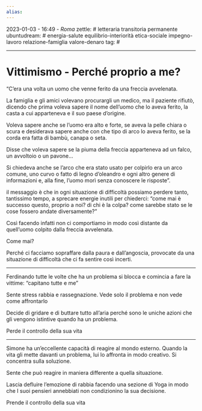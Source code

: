 ```yaml
---
alias: 
---
```

2023-01-03 - 16:49 - *Roma*
zettle: # letteraria transitoria permanente
ubuntudream: # energia-salute equilibrio-interiorità etica-sociale impegno-lavoro relazione-famiglia valore-denaro 
tag: #

---
# Vittimismo - Perché proprio a me?

“C’era una volta un uomo che venne ferito da una freccia avvelenata.

La famiglia e gli amici volevano procurargli un medico, ma il paziente rifiutò, dicendo che prima voleva sapere il nome dell’uomo che lo aveva ferito, la casta a cui apparteneva e il suo paese d’origine.

Voleva sapere anche se l’uomo era alto e forte, se aveva la pelle chiara o scura e desiderava sapere anche con che tipo di arco lo aveva ferito, se la corda era fatta di bambù, canapa o seta.

Disse che voleva sapere se la piuma della freccia apparteneva ad un falco, un avvoltoio o un pavone…

Si chiedeva anche se l’arco che era stato usato per colpirlo era un arco comune, uno curvo o fatto di legno d’oleandro e ogni altro genere di informazioni e, alla fine, l’uomo morì senza conoscere le risposte”.

  

il messaggio è che in ogni situazione di difficoltà possiamo perdere tanto, tantissimo tempo, a sprecare energie inutili per chiederci: “come mai è successo questo, proprio a noi? di chi è la colpa? come sarebbe stato se le cose fossero andate diversamente?”

  

Così facendo infatti non ci comportiamo in modo così distante da quell’uomo colpito dalla freccia avvelenata.

  

Come mai?

  

Perché ci facciamo sopraffare dalla paura e dall’angoscia, provocate da una situazione di difficoltà che ci fa sentire così incerti.

  
  

---

Ferdinando tutte le volte che ha un problema si blocca e comincia a fare la vittime: “capitano tutte e me”

Sente stress rabbia e rassegnazione. Vede solo il problema e non vede come affrontarlo

Decide di gridare e di buttare tutto all’aria perché sono le uniche azioni che gli vengono istintive quando ha un problema.

Perde il controllo della sua vita

  

---

Simone ha un’eccellente capacità di reagire al mondo esterno. Quando la vita gli mette davanti un problema, lui lo affronta in modo creativo. Si concentra sulla soluzione.

Sente che può reagire in maniera differente a quella situazione.

Lascia defluire l’emozione di rabbia facendo una sezione di Yoga in modo che I suoi pensieri annebbiati non condizionino la sua decisione.

Prende il controllo della sua vita
